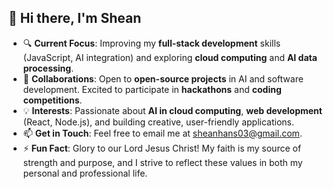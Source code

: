 ## 👋 Hi there, I'm Shean

* 🔍 **Current Focus**: Improving my **full-stack development** skills (JavaScript, AI integration) and exploring **cloud computing** and **AI data processing**.
* 🤝 **Collaborations**: Open to **open-source projects** in AI and software development. Excited to participate in **hackathons** and **coding competitions**.
* 💡 **Interests**: Passionate about **AI in cloud computing**, **web development** (React, Node.js), and building creative, user-friendly applications.
* 📫 **Get in Touch**: Feel free to email me at [sheanhans03@gmail.com](mailto:sheanhans03@gmail.com).
* ⚡ **Fun Fact**: Glory to our Lord Jesus Christ! My faith is my source of strength and purpose, and I strive to reflect these values in both my personal and professional life.
